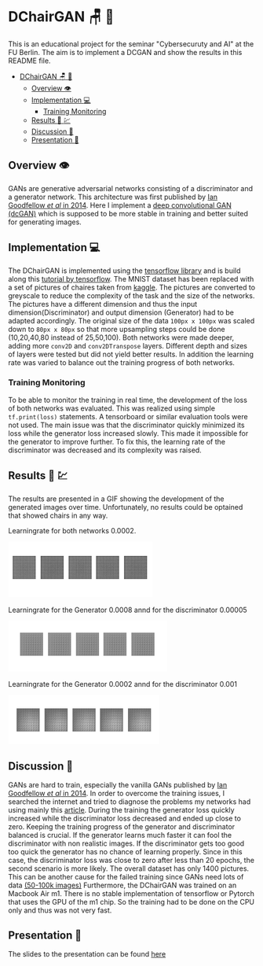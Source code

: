 # DChairGAN :chair: :brain:

This is an educational project for the seminar "Cybersecuruty and AI" at the FU Berlin. The aim is to implement a DCGAN
and show the results in this README file.

- [DChairGAN :chair: :brain:](#dchairgan-chair-brain)
  - [Overview :eye:](#overview-eye)
  - [Implementation :computer:](#implementation-computer)
    - [Training Monitoring](#training-monitoring)
  - [Results :receipt: :chart:](#results-receipt-chart)
  - [Discussion :speech_balloon:](#discussion-speech_balloon)
  - [Presentation 📎](#presentation-)
## Overview :eye:

GANs are generative adversarial networks consisting of a discriminator and a generator network. This architecture was first
published by [Ian Goodfellow *et al* in 2014]( https://proceedings.neurips.cc/paper/2014/file/5ca3e9b122f61f8f06494c97b1afccf3-Paper.pdf). Here I implement a [deep convolutional GAN (dcGAN)](https://arxiv.org/pdf/1511.06434.pdf) which is supposed to be more stable in training and better suited for generating images.
## Implementation :computer:
The DChairGAN is implemented using the [tensorflow library](https://www.tensorflow.org) and is build along this
[tutorial by tensorflow](https://www.tensorflow.org/tutorials/generative/dcgan). The MNIST dataset has been replaced with a
set of pictures of chaires taken from [kaggle](https://www.kaggle.com/arminajdehnia/antic-chairs). The pictures are converted to greyscale to reduce the complexity of the task and the size of the networks. The pictures have a different
dimension and thus the input dimension(Discriminator) and output dimension (Generator) had to be adapted accordingly. The original size of the data `100px x 100px` was scaled down to `80px x 80px` so that more upsampling steps could be done (10,20,40,80 instead of 25,50,100). Both networks were made deeper, adding more `conv2D` and `conv2DTranspose` layers. Different depth and sizes of layers were tested but did not yield better results. In addition the learning rate was varied to balance out the training progress of both networks.
### Training Monitoring
To be able to monitor the training in real time, the development of the loss of both networks was evaluated. This was realized using simple `tf.print(loss)` statements. A tensorboard or similar evaluation tools were not used. 
The main issue was that the discriminator quickly minimized its loss while the generator loss increased slowly. This made it impossible for the generator to improve further. 
To fix this, the learning rate of the discriminator was decreased and its complexity was raised.
## Results :receipt: :chart:
The results are presented in a GIF showing the development of the generated images over time. Unfortunately, no results could be optained 
that showed chairs in any way.

Learningrate for both networks 0.0002.

![Animation of generator output throughout the training](dcgan_LRG_0.0002_LRD_0.0002_cropped.gif)

Learningrate for the Generator 0.0008 annd for the discriminator 0.00005

![Animation of generator output throughout the training](dcgan_LRG_0.0008_LRD_5e-05_cropped.gif)

Learningrate for the Generator 0.0002 annd for the discriminator 0.001

![Animation of generator output throughout the training](dcgan_LRG_0.0002_LRD_0.001_cropped.gif)
## Discussion :speech_balloon:
GANs are hard to train, especially the vanilla GANs published by [Ian Goodfellow *et al* in 2014]( https://proceedings.neurips.cc/paper/2014/file/5ca3e9b122f61f8f06494c97b1afccf3-Paper.pdf). In order to overcome the training issues, I searched the internet and tried to diagnose the problems my networks had using mainly this [article](https://machinelearningmastery.com/how-to-train-stable-generative-adversarial-networks/). During the training the generator loss quickly increased while the discriminator loss decreased and ended up close to zero. Keeping the training progress of the generator and discriminator balanced is crucial. If the generator learns much faster it can fool the discriminator with non realistic images. If the discriminator gets too good too quick the generator has no chance of learning properly. Since in this case, the discriminator loss was close to zero after less than 20 epochs, the second scenario is more likely.
The overall dataset has only 1400 pictures. This can be another cause for the failed training since GANs need lots of data [(50-100k images)](https://blogs.nvidia.com/blog/2020/12/07/neurips-research-limited-data-gan/)
Furthermore, the DChairGAN was trained on an Macbook Air m1. There is no stable implementation of tensorflow or Pytorch
that uses the GPU of the m1 chip. So the training had to be done on the CPU only and thus was not very fast. 
## Presentation 📎
The slides to the presentation can be found [here](GANS_pres.pdf)

